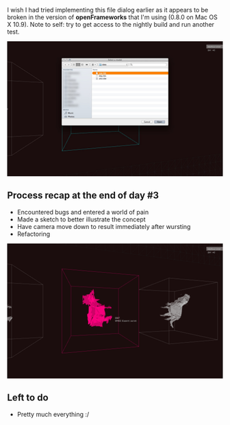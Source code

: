I wish I had tried implementing this file dialog earlier as it appears to be broken in the version of __openFrameworks__ that I'm using (0.8.0 on Mac OS X 10.9). Note to self: try to get access to the nightly build and run another test. 

![Broken File Dialog](../project_images/broken_file_dialog.jpg)

## Process recap at the end of day #3

- Encountered bugs and entered a world of pain
- Made a sketch to better illustrate the concept
- Have camera move down to result immediately after wursting
- Refactoring

![Day #3](../project_images/day3.png)

## Left to do

- Pretty much everything :/